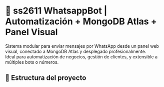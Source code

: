 # 📲 ss2611 WhatsappBot | Automatización + MongoDB Atlas + Panel Visual

Sistema modular para enviar mensajes por WhatsApp desde un panel web visual, conectado a MongoDB Atlas y desplegado profesionalmente.  
Ideal para automatización de negocios, gestión de clientes, y extensible a múltiples bots o números.


## 🧱 Estructura del proyecto

